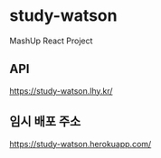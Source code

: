 # study-watson

MashUp React Project

## API

https://study-watson.lhy.kr/

## 임시 배포 주소

https://study-watson.herokuapp.com/
